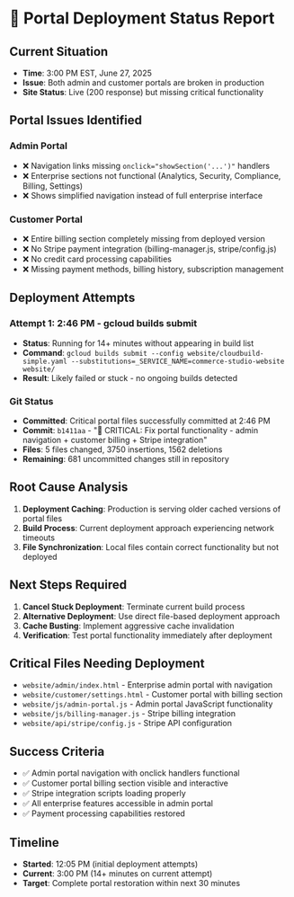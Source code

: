 # 🚀 Portal Deployment Status Report

## Current Situation
- **Time**: 3:00 PM EST, June 27, 2025
- **Issue**: Both admin and customer portals are broken in production
- **Site Status**: Live (200 response) but missing critical functionality

## Portal Issues Identified
### Admin Portal
- ❌ Navigation links missing `onclick="showSection('...')"` handlers
- ❌ Enterprise sections not functional (Analytics, Security, Compliance, Billing, Settings)
- ❌ Shows simplified navigation instead of full enterprise interface

### Customer Portal
- ❌ Entire billing section completely missing from deployed version
- ❌ No Stripe payment integration (billing-manager.js, stripe/config.js)
- ❌ No credit card processing capabilities
- ❌ Missing payment methods, billing history, subscription management

## Deployment Attempts
### Attempt 1: 2:46 PM - gcloud builds submit
- **Status**: Running for 14+ minutes without appearing in build list
- **Command**: `gcloud builds submit --config website/cloudbuild-simple.yaml --substitutions=_SERVICE_NAME=commerce-studio-website website/`
- **Result**: Likely failed or stuck - no ongoing builds detected

### Git Status
- **Committed**: Critical portal files successfully committed at 2:46 PM
- **Commit**: `b1411aa` - "🚀 CRITICAL: Fix portal functionality - admin navigation + customer billing + Stripe integration"
- **Files**: 5 files changed, 3750 insertions, 1562 deletions
- **Remaining**: 681 uncommitted changes still in repository

## Root Cause Analysis
1. **Deployment Caching**: Production is serving older cached versions of portal files
2. **Build Process**: Current deployment approach experiencing network timeouts
3. **File Synchronization**: Local files contain correct functionality but not deployed

## Next Steps Required
1. **Cancel Stuck Deployment**: Terminate current build process
2. **Alternative Deployment**: Use direct file-based deployment approach
3. **Cache Busting**: Implement aggressive cache invalidation
4. **Verification**: Test portal functionality immediately after deployment

## Critical Files Needing Deployment
- `website/admin/index.html` - Enterprise admin portal with navigation
- `website/customer/settings.html` - Customer portal with billing section
- `website/js/admin-portal.js` - Admin portal JavaScript functionality
- `website/js/billing-manager.js` - Stripe billing integration
- `website/api/stripe/config.js` - Stripe API configuration

## Success Criteria
- ✅ Admin portal navigation with onclick handlers functional
- ✅ Customer portal billing section visible and interactive
- ✅ Stripe integration scripts loading properly
- ✅ All enterprise features accessible in admin portal
- ✅ Payment processing capabilities restored

## Timeline
- **Started**: 12:05 PM (initial deployment attempts)
- **Current**: 3:00 PM (14+ minutes on current attempt)
- **Target**: Complete portal restoration within next 30 minutes